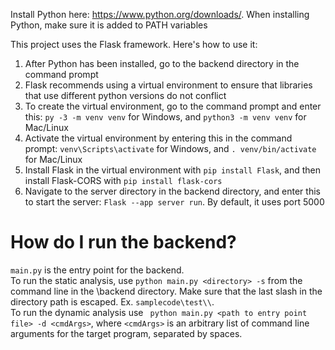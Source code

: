 Install Python here: https://www.python.org/downloads/. When installing Python, make sure it is added to PATH variables <br>

This project uses the Flask framework. Here's how to use it: <br>
1. After Python has been installed, go to the backend directory in the command prompt<br>
2. Flask recommends using a virtual environment to ensure that libraries that use different python versions do not conflict <br>
3. To create the virtual environment, go to the command prompt and enter this: `py -3 -m venv venv` for Windows, and `python3 -m venv venv` for Mac/Linux <br>
4. Activate the virtual environment by entering this in the command prompt: `venv\Scripts\activate` for Windows, and `. venv/bin/activate` for Mac/Linux <br>
5. Install Flask in the virtual environment with `pip install Flask`, and then install Flask-CORS with `pip install flask-cors`
6. Navigate to the server directory in the backend directory, and enter this to start the server: `Flask --app server run`. By default, it uses port 5000


# How do I run the backend? #
```main.py``` is the entry point for the backend. <br> 
To run the static analysis, use ``` python main.py <directory> -s ``` from the command line in the \\backend directory. Make sure that the last slash in the directory path is escaped. Ex. ```samplecode\test\\```. <br>
To run the dynamic analysis use ``` python main.py <path to entry point file> -d <cmdArgs>```, where ```<cmdArgs>``` is an arbitrary list of command line arguments for the target program, separated by spaces.